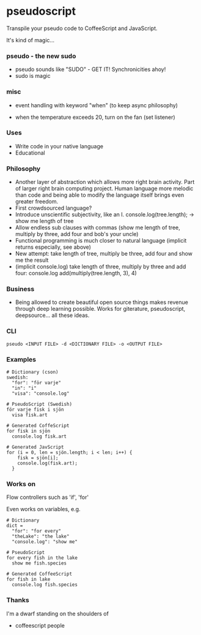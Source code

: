 # pseudoscript #

Transpile your pseudo code to CoffeeScript and JavaScript.

It's kind of magic...

### pseudo - the new sudo ###
* pseudo sounds like "SUDO" - GET IT! Synchronicities ahoy!
* sudo is magic

### misc ###
* event handling with keyword "when" (to keep async philosophy)
- when the temperature exceeds 20, turn on the fan (set listener) 

 

### Uses ###
* Write code in your native language
* Educational

### Philosophy ###
* Another layer of abstraction which allows more right brain activity. Part of larger right brain computing project. Human language more melodic than code and being able to modify the language itself brings even greater freedom.
* First crowdsourced language?
* Introduce unscientific subjectivity, like an I. console.log(tree.length); -> show me length of tree
* Allow endless sub clauses with commas (show me length of tree, multiply by three, add four and bob's your uncle)
* Functional programming is much closer to natural language (implicit returns especially, see above)
* New attempt: take length of tree, multiply be three, add four and show me the result
* (implicit console.log) take length of three, multiply by three and add four:
console.log add(multiply(tree.length, 3), 4)


### Business ###
* Being allowed to create beautiful open source things makes revenue through deep learning possible. Works for giterature, pseudoscript, deepsource... all these ideas.




### CLI ###
```
pseudo <INPUT FILE> -d <DICTIONARY FILE> -o <OUTPUT FILE>
```

### Examples ###
```
# Dictionary (cson)
swedish:
  "for": "för varje"
  "in": "i"
  "visa": "console.log"

# PseudoScript (Swedish)
för varje fisk i sjön
  visa fisk.art
  
# Generated CoffeScript
for fisk in sjön
  console.log fisk.art

# Generated JavScript
for (i = 0, len = sjön.length; i < len; i++) {
    fisk = sjön[i];
    console.log(fisk.art);
  }
```

### Works on ###

Flow controllers such as 'if', 'for'

Even works on variables, e.g.
```
# Dictionary 
dict =
  "for": "for every"
  "theLake": "the lake"
  "console.log": "show me"
  
# PseudoScript
for every fish in the lake
  show me fish.species
  
# Generated CoffeeScript
for fish in lake
  console.log fish.species
```



### Thanks ###
I'm a dwarf standing on the shoulders of

* coffeescript people